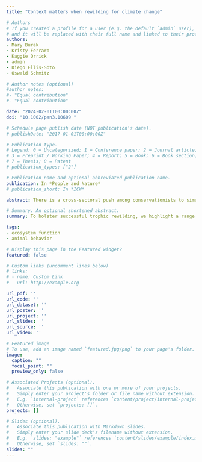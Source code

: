 ```yaml
---
title: "Context matters when rewilding for climate change"

# Authors
# If you created a profile for a user (e.g. the default `admin` user), write the username (folder name) here 
# and it will be replaced with their full name and linked to their profile.
authors:
- Mary Burak
- Kristy Ferraro
- Kaggie Orrick
- admin
- Diego Ellis-Soto
- Oswald Schmitz

# Author notes (optional)
#author_notes:
#- "Equal contribution"
#- "Equal contribution"

date: "2024-02-01T00:00:00Z"
doi: "10.1002/pan3.10609 "

# Schedule page publish date (NOT publication's date).
# publishDate: "2017-01-01T00:00:00Z"

# Publication type.
# Legend: 0 = Uncategorized; 1 = Conference paper; 2 = Journal article;
# 3 = Preprint / Working Paper; 4 = Report; 5 = Book; 6 = Book section;
# 7 = Thesis; 8 = Patent
# publication_types: ["2"]

# Publication name and optional abbreviated publication name.
publication: In *People and Nature*
# publication_short: In *ICW*

abstract: There is a cross-sectoral push among conservationists to simultaneously mitigate biodiversity loss and climate change, especially as the latter increasingly threatens the former. Growing evidence demonstrates that animals can have substantial impacts on carbon cycling. As such, there are increasing calls to use animal conservation and rewilding to dually overcome biodiversity loss and mitigate climate change. Specifically, trophic rewilding--which involves restoring intact animal communities, functional roles and trophic structure within food webs, and natural ecosystem processes--utilizes a rewilding framework to simultaneously support biodiversity conservation and carbon capture and storage. Trophic rewilding is a complex conservation approach to mitigating climate change, involving accurate estimations of baseline conditions and continuous monitoring of carbon cycling and species impacts within a system. It is also predicated on garnering social support for both the reintroduction and monitoring of a species, and obtaining the animals themselves. We are excited by the growing interest in this potential, but emphasize that a species' net impact on ecosystem carbon dynamics is context-dependent. Caution is required whenever biodiversity conservation (including rewilding), climate change mitigation, and human welfare do not readily align. Hence--similar to other nature-based solutions--these burgeoning efforts must avoid sweeping generalizations. To bolster successful trophic rewilding, we highlight a range of social and ecological context dependencies that can vary outcomes in a rewilded carbon cycle and provide ethical considerations for successful implementation. We conclude with an overview of the available technology to predict and monitor progress toward both biodiversity and climate mitigation goals.

# Summary. An optional shortened abstract.
summary: To bolster successful trophic rewilding, we highlight a range of social and ecological context dependencies that can vary outcomes in a rewilded carbon cycle and provide ethical considerations for successful implementation.

tags:
- ecosystem function
- animal behavior

# Display this page in the Featured widget?
featured: false

# Custom links (uncomment lines below)
# links:
# - name: Custom Link
#   url: http://example.org

url_pdf: ''
url_code: ''
url_dataset: ''
url_poster: ''
url_project: ''
url_slides: ''
url_source: ''
url_video: ''

# Featured image
# To use, add an image named `featured.jpg/png` to your page's folder. 
image:
  caption: ""
  focal_point: ""
  preview_only: false

# Associated Projects (optional).
#   Associate this publication with one or more of your projects.
#   Simply enter your project's folder or file name without extension.
#   E.g. `internal-project` references `content/project/internal-project/index.md`.
#   Otherwise, set `projects: []`.
projects: []

# Slides (optional).
#   Associate this publication with Markdown slides.
#   Simply enter your slide deck's filename without extension.
#   E.g. `slides: "example"` references `content/slides/example/index.md`.
#   Otherwise, set `slides: ""`.
slides: ""
---
```

